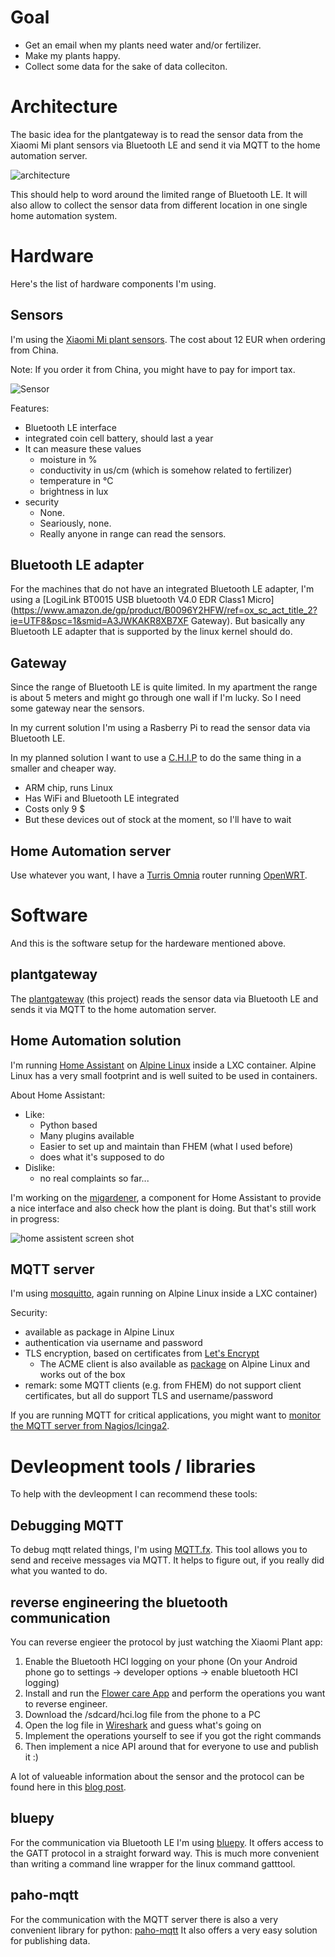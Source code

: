 # Goal

* Get an email when my plants need water and/or fertilizer.
* Make my plants happy.
* Collect some data for the sake of data colleciton.

# Architecture

The basic idea for the plantgateway is to read the sensor data from the Xiaomi Mi plant sensors via Bluetooth LE and send it via MQTT to the home automation server.

![architecture](architecture.png)

This should help to word around the limited range of Bluetooth LE. It will also allow to collect the sensor data from different location in one single home automation system.

# Hardware
Here's the list of hardware components I'm using.

## Sensors

I'm using the [Xiaomi Mi plant sensors](http://www.gearbest.com/other-garden-supplies/pp_373947.html). The cost about 12 EUR when ordering from China.

Note: If you order it from China, you might have to pay for import tax.

![Sensor](https://ae01.alicdn.com/kf/HTB1RjLXKVXXXXXyXpXXq6xXFXXX5/Original-Xiaomi-Mi-Plant-Flowers-Tester-Pot-Soil-Moisture-Humidity-Temperature-Light-Garden-Monitor-Garden-Testing.jpg)

Features:

* Bluetooth LE interface
* integrated coin cell battery, should last a year
* It can measure these values
   * moisture in %
   * conductivity in us/cm (which is somehow related to fertilizer) 
   * temperature in °C
   * brightness in lux
* security 
	* None. 
	* Seariously, none. 
	* Really anyone in range can read the sensors. 


## Bluetooth LE adapter

For the machines that do not have an integrated Bluetooth LE adapter, I'm using a [LogiLink BT0015 USB bluetooth V4.0 EDR Class1 Micro](https://www.amazon.de/gp/product/B0096Y2HFW/ref=ox_sc_act_title_2?ie=UTF8&psc=1&smid=A3JWKAKR8XB7XF
Gateway). But basically any Bluetooth LE adapter that is supported by the linux kernel should do.

## Gateway

Since the range of Bluetooth LE is quite limited. In my apartment the range is about 5 meters and might go through one wall if I'm lucky. So I need some gateway near the sensors.

In my current solution I'm using a Rasberry Pi to read the sensor data via Bluetooth LE.

In my planned solution I want to use a [C.H.I.P](https://getchip.com/pages/chip) to do the same thing in a smaller and cheaper way.

* ARM chip, runs Linux
* Has WiFi and Bluetooth LE integrated
* Costs only 9 $
* But these devices out of stock at the moment, so I'll have to wait

## Home Automation server

Use whatever you want, I have a [Turris Omnia](https://omnia.turris.cz/en/) router running [OpenWRT](https://openwrt.org/).

# Software

And this is the software setup for the hardeware mentioned above.

## plantgateway

The [plantgateway](https://github.com/ChristianKuehnel/plantgateway) (this project) reads the sensor data via Bluetooth LE and sends it via MQTT to the home automation server.


## Home Automation solution

I'm running [Home Assistant](https://home-assistant.io/) on [Alpine Linux](https://alpinelinux.org/) inside a LXC container. Alpine Linux has a very small footprint and is well suited to be used in containers.

About Home Assistant:

* Like:
   * Python based
   * Many plugins available
   * Easier to set up and maintain than FHEM (what I used before)
   * does what it's supposed to do
* Dislike:
   * no real complaints so far...

I'm working on the [migardener](https://github.com/ChristianKuehnel/home-assistant/blob/dev/homeassistant/components/sensor/migardener.py), a component for Home Assistant to provide a nice interface and also check how the plant is doing. But that's still work in progress:

![home assistent screen shot](screenshot.png)

## MQTT server

I'm using [mosquitto](https://mosquitto.org/), again running on Alpine Linux inside a LXC container)

Security:

* available as package in Alpine Linux
* authentication via username and password
* TLS encryption, based on certificates from [Let's Encrypt](https://letsencrypt.org/)
	* The ACME client is also available as [package](https://pkgs.alpinelinux.org/package/v3.3/community/x86/letsencrypt) on Alpine Linux and works out of the box
* remark: some MQTT clients (e.g. from FHEM) do not support client certificates, but all do support TLS and username/password

If you are running MQTT for critical applications, you might want to [monitor the MQTT server from Nagios/Icinga2](https://github.com/jpmens/check-mqtt).


# Devleopment tools / libraries

To help with the devleopment I can recommend these tools:

## Debugging MQTT

To debug mqtt related things, I'm using [MQTT.fx](http://mqttfx.jfx4ee.org/). This tool allows you to send and receive messages via MQTT. It helps to figure out, if you really did what you wanted to do.

## reverse engineering the bluetooth communication

You can reverse engieer the protocol by just watching the Xiaomi Plant app:

1. Enable the Bluetooth HCI logging on your phone (On your Android phone go to settings -> developer options -> enable bluetooth HCI logging)
1. Install and run the [Flower care App](https://play.google.com/store/apps/details?id=com.huahuacaocao.flowercare) and perform the operations you want to reverse engineer.
1. Download the /sdcard/hci.log file from the phone to a PC
1. Open the log file in [Wireshark](https://www.wireshark.org/) and guess what's going on
1. Implement the operations yourself to see if you got the right commands
1. Then implement a nice API around that for everyone to use and publish it :)

A lot of valueable information about the sensor and the protocol can be found here in this [blog post](https://www.open-homeautomation.com/de/2016/08/23/reverse-engineering-the-mi-plant-sensor/).

## bluepy

For the communication via Bluetooth LE I'm using [bluepy](https://github.com/IanHarvey/bluepy). It offers access to the GATT protocol in a straight forward way. This is much more convenient than writing a command line wrapper for the linux command gatttool.

## paho-mqtt

For the communication with the MQTT server there is also a very convenient library for python: [paho-mqtt](https://eclipse.org/paho/clients/python/docs/) It also offers a very easy solution for publishing data.
